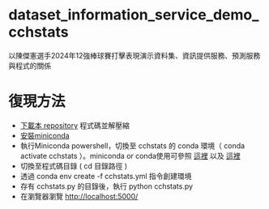 # dataset_information_service_demo_cchstats
以陳傑憲選手2024年12強棒球賽打擊表現演示資料集、資訊提供服務、預測服務與程式的關係

# 復現方法
* [下載本 repository](https://github.com/tingjhenjiang/dataset_information_service_demo_cchstats/archive/refs/heads/main.zip) 程式碼並解壓縮
* [安裝miniconda](https://www.anaconda.com/docs/getting-started/miniconda/install)
* 執行Miniconda powershell，切換至 cchstats 的 conda 環境（ conda activate cchstats ）。miniconda or conda使用可參照 [這裡](https://www.anaconda.com/docs/getting-started/getting-started) 以及 [這裡](https://docs.conda.io/projects/conda/en/stable/user-guide/getting-started.html)
* 切換至程式碼目錄 ( cd 目錄路徑 )
* 透過 conda env create -f cchstats.yml 指令創建環境
* 存有 cchstats.py 的目錄後，執行 python cchstats.py
* 在瀏覽器瀏覽 [http://localhost:5000/](http://localhost:5000/)
